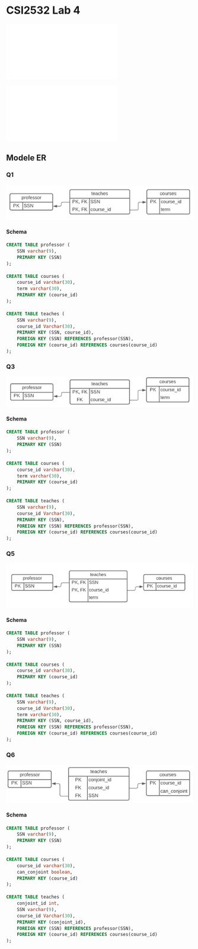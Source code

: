 # CSI2532 Lab 4

![lab 2](./lab2.md)

![lab 3](./lab3.md)

## Modele ER

### Q1

![Q1](./assets/diagram_q1.lab4.png)

#### Schema

```sql
CREATE TABLE professor (
	SSN varchar(9),
	PRIMARY KEY (SSN)
);

CREATE TABLE courses (
	course_id varchar(30),
  	term varchar(30),
	PRIMARY KEY (course_id)
);

CREATE TABLE teaches (
	SSN varchar(9),
  	course_id Varchar(30),
  	PRIMARY KEY (SSN, course_id),
  	FOREIGN KEY (SSN) REFERENCES professor(SSN),
  	FOREIGN KEY (course_id) REFERENCES courses(course_id)
);
```

### Q3

![Q3](./assets/diagram_q3.lab4.png)

#### Schema

```sql
CREATE TABLE professor (
	SSN varchar(9),
	PRIMARY KEY (SSN)
);

CREATE TABLE courses (
	course_id varchar(30),
  	term varchar(30),
	PRIMARY KEY (course_id)
);

CREATE TABLE teaches (
	SSN varchar(9),
  	course_id Varchar(30),
  	PRIMARY KEY (SSN),
  	FOREIGN KEY (SSN) REFERENCES professor(SSN),
  	FOREIGN KEY (course_id) REFERENCES courses(course_id)
);
```

### Q5

![Q5](./assets/diagram_q5.lab4.png)

#### Schema

```sql
CREATE TABLE professor (
	SSN varchar(9),
	PRIMARY KEY (SSN)
);

CREATE TABLE courses (
	course_id varchar(30),
  	PRIMARY KEY (course_id)
);

CREATE TABLE teaches (
	SSN varchar(9),
  	course_id Varchar(30),
  	term varchar(30),
  	PRIMARY KEY (SSN, course_id),
  	FOREIGN KEY (SSN) REFERENCES professor(SSN),
  	FOREIGN KEY (course_id) REFERENCES courses(course_id)
);
```

### Q6

![Q6](./assets/diagram_q6.lab4.png)

#### Schema

```sql
CREATE TABLE professor (
	SSN varchar(9),
	PRIMARY KEY (SSN)
);

CREATE TABLE courses (
	course_id varchar(30),
  	can_conjoint boolean,
	PRIMARY KEY (course_id)
);

CREATE TABLE teaches (
  	conjoint_id int,
	SSN varchar(9),
  	course_id Varchar(30),
  	PRIMARY KEY (conjoint_id),
  	FOREIGN KEY (SSN) REFERENCES professor(SSN),
  	FOREIGN KEY (course_id) REFERENCES courses(course_id)
);
```

